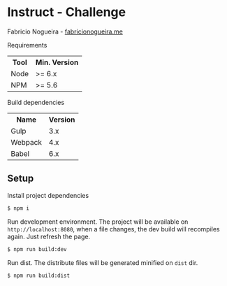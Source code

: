 # Instruct - Challenge

Fabricio Nogueira - [fabricionogueira.me](https://fabricionogueira.me)

Requirements

<table>
    <tbody>
        <tr>
            <th>Tool</th>
            <th>Min. Version</th>
        </tr>
        <tr>
            <td>Node</td>
            <td>>= 6.x</td>
        </tr>
        <tr>
            <td>NPM</td>
            <td>>= 5.6</td>
        </tr>
    </tbody>
</table>

Build dependencies

<table>
    <tbody>
        <tr>
            <th>Name</th>
            <th>Version</th>
        </tr>
        <tr>
            <td>Gulp</td>
            <td>3.x</td>
        </tr>
        <tr>
            <td>Webpack</td>
            <td>4.x</td>
        </tr>
        <tr>
            <td>Babel</td>
            <td>6.x</td>
        </tr>
    </tbody>
</table>

## Setup

Install project dependencies

```bash
$ npm i
```

Run development environment. The project will be available on `http://localhost:8080`, when a file changes, the dev build will recompiles again. Just refresh the page.

```bash
$ npm run build:dev
```

Run dist. The distribute files will be generated minified on `dist` dir.

```bash
$ npm run build:dist
```
